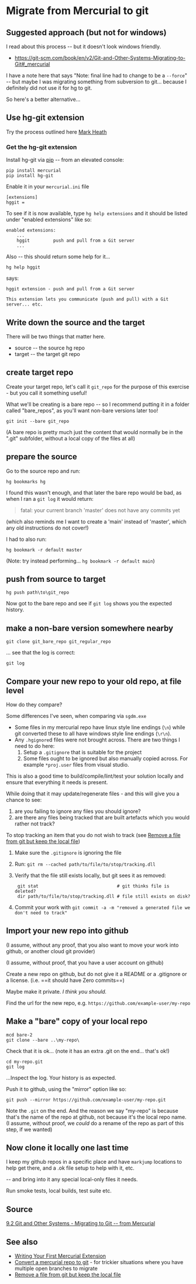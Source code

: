 ﻿# Migrate from Mercurial to git

## Suggested approach (but not for windows)

I read about this process -- but it doesn't look windows friendly.

- https://git-scm.com/book/en/v2/Git-and-Other-Systems-Migrating-to-Git#_mercurial

I have a note here that says "Note: final line had to change to be a `--force`" -- but maybe I was migrating something from subversion to git... because I definitely did not use it for hg to git.

So here's a better alternative...

## Use hg-git extension

Try the process outlined here [Mark Heath](https://markheath.net/post/how-to-convert-mercurial-repository-to)

### Get the hg-git extension

Install hg-git via [pip](../python/pip.md) -- from an elevated console:

	pip install mercurial
	pip install hg-git



Enable it in your `mercurial.ini` file

	[extensions]
	hggit =

To see if it is now available, type `hg help extensions` and it should be listed under "enabled extensions" like so:

```plaintext
enabled extensions:
	...
	hggit         push and pull from a Git server
	...
```

Also -- this should return some help for it...

	hg help hggit

says:

	hggit extension - push and pull from a Git server

	This extension lets you communicate (push and pull) with a Git server... etc.

	

## Write down the source and the target

There will be two things that matter here.

- source -- the source hg repo
- target -- the target git repo

## create target repo

Create your target repo, let's call it `git_repo` for the purpose of this exercise - but you call it something useful!

What we'll be creating is a bare repo -- so I recommend putting it in a folder called "bare_repos", as you'll want non-bare versions later too!

	git init --bare git_repo

(A bare repo is pretty much just the content that would normally be in the ".git" subfolder, without a local copy of the files at all)

## prepare the source

Go to the source repo and run:

	hg bookmarks hg

I found this wasn't enough, and that later the bare repo would be bad, as when I ran a `git log` it would return:

> fatal: your current branch 'master' does not have any commits yet

(which also reminds me I want to create a 'main' instead of 'master', which any old instructions do not cover!)

I had to also run:

	hg bookmark -r default master

(Note: try instead performing... `hg bookmark -r default main`)

## push from source to target

	hg push path\to\git_repo

Now got to the bare repo and see if `git log` shows you the expected history.

## make a non-bare version somewhere nearby

	git clone git_bare_repo git_regular_repo

... see that the log is correct:

	git log

## Compare your new repo to your old repo, at file level

How do they compare?

Some differences I've seen, when comparing via `sgdm.exe`

- Some files in my mercurial repo have linux style line endings (`\n`) while git converted these to all have windows style line endings (`\r\n`).
- Any `.hgignore`d files were not brought across. There are two things I need to do here:
	1. Setup a `.gitignore` that is suitable for the project
	2. Some files ought to be ignored but also manually copied across. For example `*proj.user` files from visual studio.

This is also a good time to build/compile/lint/test your solution locally and ensure that everything it needs is present.

While doing that it may update/regenerate files - and this will give you a chance to see:

1. are you failing to ignore any files you should ignore?
2. are there any files being tracked that are built artefacts which you would rather not track?

To stop tracking an item that you do not wish to track (see [Remove a file from git but keep the local file](../git/remove_from_git_but_keep_locally.md#quick-version))

1. Make sure the `.gitignore` is ignoring the file
2. Run: `git rm --cached path/to/file/to/stop/tracking.dll`
3. Verify that the file still exists locally, but git sees it as removed:

		git stat                              # git thinks file is deleted?
		dir path/to/file/to/stop/tracking.dll # file still exists on disk?

4. Commit your work with `git commit -a -m "removed a generated file we don't need to track"`

## Import your new repo into github

(I assume, without any proof, that you also want to move your work into github, or another cloud git provider)

(I assume, without proof, that you have a user account on github)

Create a new repo on github, but do not give it a README or a .gitignore or a license. (i.e. ==it should have Zero commits==)

Maybe make it private. *I think you should.*

Find the url for the new repo, e.g. `https://github.com/example-user/my-repo`

## Make a "bare" copy of your local repo

	mcd bare-2
	git clone --bare ..\my-repo\

Check that it is ok... (note it has an extra .git on the end... that's ok!)

	cd my-repo.git
	git log

...Inspect the log. Your history is as expected.

Push it to github, using the "mirror" option like so:

	git push --mirror https://github.com/example-user/my-repo.git

Note the `.git` on the end. And the reason we say "my-repo" is because that's the name of the repo at github, not because it's the local repo name. (I assume, without proof, we *could* do a rename of the repo as part of this step, if we wanted)

## Now clone it locally one last time

I keep my github repos in a specific place and have `markjump` locations to help get there, and a .ok file setup to help with it, etc.

-- and bring into it any special local-only files it needs.

Run smoke tests, local builds, test suite etc.

## Source

[9.2 Git and Other Systems - Migrating to Git -- from Mercurial](https://git-scm.com/book/en/v2/Git-and-Other-Systems-Migrating-to-Git#_mercurial)

## See also

- [Writing Your First Mercurial Extension](https://secretgeek.net/mercurial_extensions)
- [Convert a mercurial repo to git](convert_hg_to_git.md) - for trickier situations where you have multiple open branches to migrate
- [Remove a file from git but keep the local file](../git/remove_from_git_but_keep_locally.md#quick-version)
